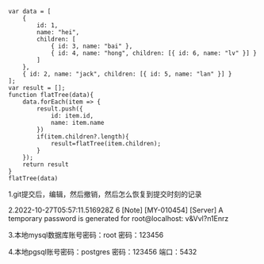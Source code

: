 

```xquery
var data = [
    {
        id: 1,
        name: "hei",
        children: [
            { id: 3, name: "bai" },
            { id: 4, name: "hong", children: [{ id: 6, name: "lv" }] }
        ]
    },
    { id: 2, name: "jack", children: [{ id: 5, name: "lan" }] }
];
var result = [];
function flatTree(data){
    data.forEach(item => {
        result.push({
            id: item.id,
            name: item.name
        })
        if(item.children?.length){
            result=flatTree(item.children);
        }
    });
    return result
}
flatTree(data)
```



1.git提交后，编辑，然后撤销，然后怎么恢复到提交时刻的记录





2.2022-10-27T05:57:11.516928Z 6 [Note] [MY-010454] [Server] A temporary password is generated for root@localhost: v&Vvl?n1Enrz



3.本地mysql数据库账号密码：root   密码：123456



4.本地pgsql账号密码：postgres 密码：123456 端口：5432